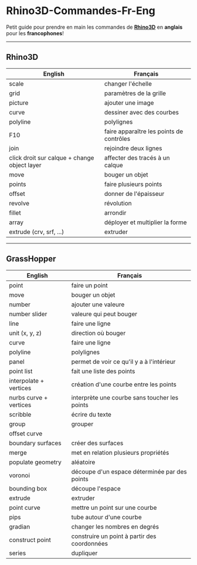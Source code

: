 # Rhino3D-Commandes-Fr-Eng
Petit guide pour prendre en main les commandes de [**Rhino3D**](https://www.rhino3d.com/fr/) en **anglais** pour les **francophones**!

---
## Rhino3D

| English | Français |
| --- | --- |
| scale | changer l'échelle |
| grid | paramètres de la grille |
| picture | ajouter une image |
| curve | dessiner avec des courbes|
| polyline | polylignes |
| F10 | faire apparaître les points de contrôles|
| join | rejoindre deux lignes |
| click droit sur calque + change object layer | affecter des tracés à un calque |
| move | bouger un objet |
| points | faire plusieurs points |
| offset | donner de l'épaisseur |
| revolve | révolution |
| fillet | arrondir |
| array | déployer et multiplier la forme |
| extrude (crv, srf, ...) | extruder |


---
## GrassHopper

| English | Français |
| --- | --- |
| point | faire un point |
| move | bouger un objet |
| number | ajouter une valeure |
| number slider | valeure qui peut bouger |
| line | faire une ligne |
| unit (x, y, z) | direction où bouger |
| curve | faire une ligne |
| polyline | polylignes |
| panel | permet de voir ce qu'il y a à l'intérieur |
| point list | fait une liste des points|
| interpolate + vertices | création d'une courbe entre les points |
| nurbs curve + vertices | interprète une courbe sans toucher les points |
| scribble | écrire du texte |
| group | grouper |
| offset curve ||
| boundary surfaces | créer des surfaces |
| merge | met en relation plusieurs propriétés |
| populate geometry | aléatoire |
| voronoi | découpe d'un espace déterminée par des points|
| bounding box | découpe l'espace |
| extrude | extruder |
| point curve | mettre un point sur une courbe |
| pips | tube autour d'une courbe |
| gradian | changer les nombres en degrés |
| construct point | construire un point à partir des coordonnées |
| series | dupliquer |







